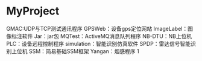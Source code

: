 # MyProject
GMAC:UDP与TCP测试通讯程序
GPSWeb：设备gps定位网站
ImageLabel：图像标注软件
Jar：jar包
MQTest：ActiveMQ消息队列程序
NB-DTU：NB上位机
PLC：设备远程控制程序
simulation：智能识别仿真软件
SPDP：雷达信号智能识别上位机
SSM：简易基础SSM框架
Yangan：烟感程序
1